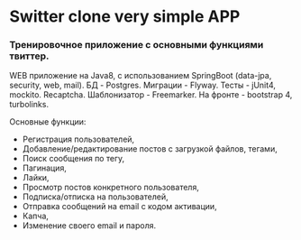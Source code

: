 # Switter clone very simple APP

### Тренировочное приложение с основными функциями твиттер.
WEB приложение на Java8, с использованием SpringBoot (data-jpa, security, web, mail).
БД - Postgres. Миграции - Flyway. Тесты - jUnit4, mockito. Recaptcha. Шаблонизатор - Freemarker. 
На фронте - bootstrap 4, turbolinks.

Основные функции:
- Регистрация пользователей,
- Добавление/редактирование постов с загрузкой файлов, тегами,
- Поиск сообщения по тегу,
- Пагинация,
- Лайки,
- Просмотр постов конкретного пользователя,
- Подписка/отписка на пользователей,
- Отправка сообщений на email с кодом активации,
- Капча,
- Изменение своего email и пароля.